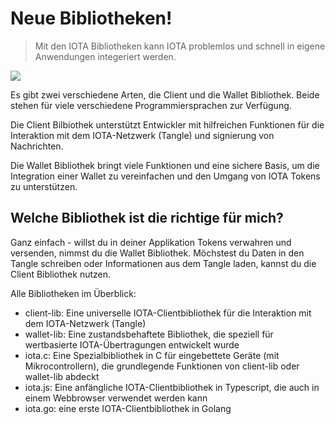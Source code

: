 <!--
---article_info
title: Neue Bibliotheken!
author: [huhn511]
reviews: [reviewer_1, reviewer_2]
---
-->

# Neue Bibliotheken!

> Mit den IOTA Bibliotheken kann IOTA problemlos und schnell in eigene Anwendungen integeriert werden. 

![](https://blog.iota.org/content/images/size/w2000/2021/03/IOTA_client_libraries.png)

Es gibt zwei verschiedene Arten, die Client und die Wallet Bibliothek. Beide stehen für viele verschiedene Programmiersprachen zur Verfügung.

Die Client Bilbiothek unterstützt Entwickler mit hilfreichen Funktionen für die Interaktion mit dem IOTA-Netzwerk (Tangle) und signierung von Nachrichten.

Die Wallet Bibliothek bringt viele Funktionen und eine sichere Basis, um die Integration einer Wallet zu vereinfachen und den Umgang von IOTA Tokens zu unterstützen. 

## Welche Bibliothek ist die richtige für mich?
Ganz einfach - willst du in deiner Applikation Tokens verwahren und versenden, nimmst du die Wallet Bibliothek. Möchstest du Daten in den Tangle schreiben oder Informationen aus dem Tangle laden, kannst du die Client Bibliothek nutzen.


Alle Bibliotheken im Überblick:
- client-lib: Eine universelle IOTA-Clientbibliothek für die Interaktion mit dem IOTA-Netzwerk (Tangle)
- wallet-lib: Eine zustandsbehaftete Bibliothek, die speziell für wertbasierte IOTA-Übertragungen entwickelt wurde
- iota.c: Eine Spezialbibliothek in C für eingebettete Geräte (mit Mikrocontrollern), die grundlegende Funktionen von client-lib oder wallet-lib abdeckt
- iota.js: Eine anfängliche IOTA-Clientbibliothek in Typescript, die auch in einem Webbrowser verwendet werden kann
- iota.go: eine erste IOTA-Clientbibliothek in Golang
